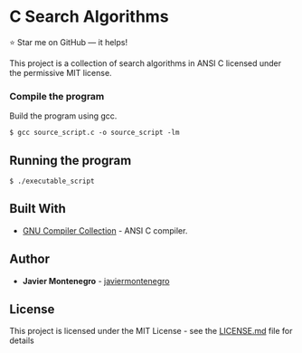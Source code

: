 # C Search Algorithms
:star: Star me on GitHub — it helps!

This project is a collection of search algorithms in ANSI C
licensed under the permissive MIT license.

### Compile the program

Build the program using gcc.
```
$ gcc source_script.c -o source_script -lm
```
## Running the program 
```
$ ./executable_script
```

## Built With

* [GNU Compiler Collection](https://gcc.gnu.org/) - ANSI C compiler.

## Author

* **Javier Montenegro** - [javiermontenegro](https://github.com/javiermontenegro)

## License

This project is licensed under the MIT License - see the [LICENSE.md](LICENSE.md) file for details
